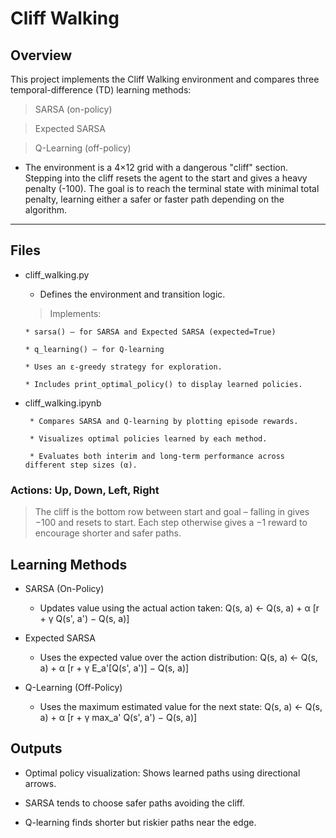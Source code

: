 # Cliff Walking

## Overview 

This project implements the Cliff Walking environment and compares three temporal-difference (TD) learning methods:

> SARSA (on-policy)

> Expected SARSA

> Q-Learning (off-policy)


- The environment is a 4×12 grid with a dangerous "cliff" section. Stepping into the cliff resets the agent to the start and gives a heavy penalty (-100). The goal is to reach the terminal state with minimal total penalty, learning either a safer or faster path depending on the algorithm.

---

## Files

 * cliff_walking.py

   - Defines the environment and transition logic.

   > Implements:

       * sarsa() – for SARSA and Expected SARSA (expected=True)

       * q_learning() – for Q-learning

       * Uses an ε-greedy strategy for exploration.

       * Includes print_optimal_policy() to display learned policies.


* cliff_walking.ipynb

       * Compares SARSA and Q-learning by plotting episode rewards.

       * Visualizes optimal policies learned by each method.

       * Evaluates both interim and long-term performance across different step sizes (α).


### Actions: Up, Down, Left, Right

> The cliff is the bottom row between start and goal – falling in gives −100 and resets to start.
> Each step otherwise gives a −1 reward to encourage shorter and safer paths.


## Learning Methods

* SARSA (On-Policy)
  - Updates value using the actual action taken: Q(s, a) ← Q(s, a) + α [r + γ Q(s', a') − Q(s, a)]

* Expected SARSA
  - Uses the expected value over the action distribution: Q(s, a) ← Q(s, a) + α [r + γ E_a'[Q(s', a')] − Q(s, a)]

* Q-Learning (Off-Policy)
  - Uses the maximum estimated value for the next state: Q(s, a) ← Q(s, a) + α [r + γ max_a' Q(s', a') − Q(s, a)]

## Outputs

 * Optimal policy visualization: Shows learned paths using directional arrows.

 * SARSA tends to choose safer paths avoiding the cliff.

 * Q-learning finds shorter but riskier paths near the edge.
